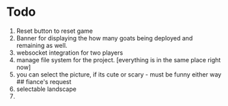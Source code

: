 # Todo

1. Reset button to reset game 
2. Banner for displaying the how many goats being deployed and remaining as well.
3. websocket integration for two players
4. manage file system for the project. [everything is in the same place right now]
5. you can select the picture, if its cute or scary - must be funny either way ## fiance's request
6. selectable landscape
7.
